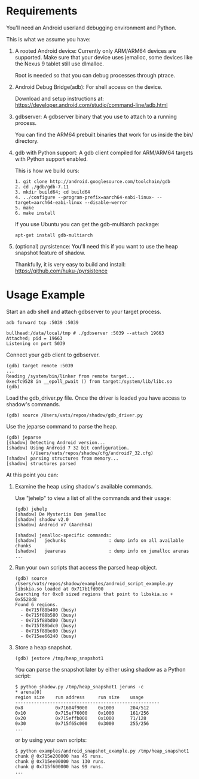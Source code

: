 # Requirements

You'll need an Android userland debugging environment and Python.

This is what we assume you have:

1.  A rooted Android device: Currently only ARM/ARM64 devices are supported.
    Make sure that your device uses jemalloc, some devices like the Nexus 9
    tablet still use dlmalloc.

    Root is needed so that you can debug processes through ptrace.

2.  Android Debug Bridge(adb): For shell access on the device.

    Download and setup instructions at:
    <https://developer.android.com/studio/command-line/adb.html>

3.  gdbserver:
    A gdbserver binary that you use to attach to a running process.

    You can find the ARM64 prebuilt binaries that work for us
    inside the bin/ directory.

4.  gdb with Python support:
    A gdb client compiled for ARM/ARM64 targets with Python support enabled.

    This is how we build ours:

        1. git clone http://android.googlesource.com/toolchain/gdb
        2. cd ./gdb/gdb-7.11
        3. mkdir build64; cd build64
        4. ../configure --program-prefix=aarch64-eabi-linux- --target=aarch64-eabi-linux --disable-werror
        5. make
        6. make install

    If you use Ubuntu you can get the gdb-multiarch package:

        apt-get install gdb-multiarch

5.  (optional) pyrsistence:
    You'll need this if you want to use the heap snapshot feature of shadow.

    Thankfully, it is very easy to build and install:
    <https://github.com/huku-/pyrsistence>

# Usage Example

Start an adb shell and attach gdbserver to your target process.

    adb forward tcp :5039 :5039

    bullhead:/data/local/tmp # ./gdbserver :5039 --attach 19663
    Attached; pid = 19663
    Listening on port 5039

Connect your gdb client to gdbserver.

    (gdb) target remote :5039
    ...
    Reading /system/bin/linker from remote target...
    0xecfc9528 in __epoll_pwait () from target:/system/lib/libc.so
    (gdb)

Load the gdb_driver.py file. Once the driver is loaded you have
access to shadow's commands.

    (gdb) source /Users/vats/repos/shadow/gdb_driver.py

Use the jeparse command to parse the heap.

    (gdb) jeparse
    [shadow] Detecting Android version...
    [shadow] Using Android 7 32 bit configuration.
             (/Users/vats/repos/shadow/cfg/android7_32.cfg)
    [shadow] parsing structures from memory...
    [shadow] structures parsed

At this point you can:

1.  Examine the heap using shadow's available commands.

    Use "jehelp" to view a list of all the commands and
    their usage:

        (gdb) jehelp
        [shadow] De Mysteriis Dom jemalloc
        [shadow] shadow v2.0
        [shadow] Android v7 (Aarch64)

        [shadow] jemalloc-specific commands:
        [shadow]   jechunks                : dump info on all available chunks
        [shadow]   jearenas                : dump info on jemalloc arenas
        ...

2.  Run your own scripts that access the parsed heap object.

        (gdb) source /Users/vats/repos/shadow/examples/android_script_example.py
        libskia.so loaded at 0x717b1fd000
        Searching for 0xc0 sized regions that point to libskia.so + 0x5528d8
        Found 6 regions.
          - 0x715f88b400 (busy)
          - 0x715f88b580 (busy)
          - 0x715f88bd00 (busy)
          - 0x715f88bdc0 (busy)
          - 0x715f88be80 (busy)
          - 0x715ee66240 (busy)

3.  Store a heap snapshot.

        (gdb) jestore /tmp/heap_snapshot1

    You can parse the snapshot later by either using shadow as a Python script:

        $ python shadow.py /tmp/heap_snapshot1 jeruns -c
        * arena[0]
        region size    run address     run size    usage
        ------------------------------------------------------
        0x8            0x71604f9000    0x1000      204/512
        0x10           0x715ef76000    0x1000      161/256
        0x20           0x715effb000    0x1000      71/128
        0x30           0x715f65c000    0x3000      255/256
        ...

    or by using your own scripts:

        $ python examples/android_snapshot_example.py /tmp/heap_snapshot1
        chunk @ 0x715e200000 has 45 runs.
        chunk @ 0x715ee00000 has 130 runs.
        chunk @ 0x715f600000 has 99 runs.
        ...

